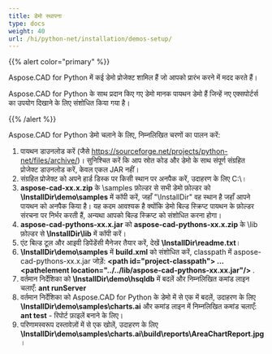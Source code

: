 ```yaml
---
title: डेमो स्थापना
type: docs
weight: 40
url: /hi/python-net/installation/demos-setup/
---
```


{{% alert color="primary" %}}

Aspose.CAD for Python में कई डेमो प्रोजेक्ट शामिल हैं जो आपको प्रारंभ करने में मदद करते हैं।

Aspose.CAD for Python के साथ प्रदान किए गए डेमो मानक पायथन डेमो हैं जिन्हें नए एक्सपोर्टर्स का उपयोग दिखाने के लिए संशोधित किया गया है।

{{% /alert %}}

Aspose.CAD for Python डेमो चलाने के लिए, निम्नलिखित चरणों का पालन करें:

1. पायथन डाउनलोड करें (जैसे https://sourceforge.net/projects/python-net/files/archive/)। सुनिश्चित करें कि आप स्रोत कोड और डेमो के साथ संपूर्ण संग्रहित प्रोजेक्ट डाउनलोड करें, केवल एकल JAR नहीं।
1. संग्रहित प्रोजेक्ट को अपने हार्ड डिस्क पर किसी स्थान पर अनपैक करें, उदाहरण के लिए C:\।
1. **aspose-cad-xx.x.zip** के \samples फ़ोल्डर से सभी डेमो फ़ोल्डर को **\InstallDir\demo\samples** में कॉपी करें, जहाँ "\InstallDir" वह स्थान है जहाँ आपने पायथन को अनपैक किया है। यह कदम आवश्यक है क्योंकि डेमो बिल्ड स्क्रिप्ट पायथन के फ़ोल्डर संरचना पर निर्भर करती हैं, अन्यथा आपको बिल्ड स्क्रिप्ट को संशोधित करना होगा।
1. **aspose-cad-pythons-xx.x.jar** को **aspose-cad-pythons-xx.x.zip** के \lib फ़ोल्डर से **\InstallDir\lib** में कॉपी करें।
1. एंट बिल्ड टूल और आइवी डिपेंडेंसी मैनेजर तैयार करें, देखें **\InstallDir\readme.txt**।
1. **\InstallDir\demo\samples** में **build.xml** को संशोधित करें, classpath में aspose-cad-pythons-xx.x.jar जोड़ें:
   **\<path id="project-classpath"> ... \<pathelement location="../../lib/aspose-cad-pythons-xx.xx.jar"/> </path>**.
1. वर्तमान निर्देशिका को **\InstallDir\demo\hsqldb** में बदलें और निम्नलिखित कमांड लाइन चलाएँ:
   **ant runServer**
1. वर्तमान निर्देशिका को Aspose.CAD for Python के डेमो में से एक में बदलें, उदाहरण के लिए **\InstallDir\demo\samples\charts.ai** और कमांड लाइन में निम्नलिखित कमांड चलाएँ:
   **ant test** - रिपोर्ट फ़ाइलें बनाने के लिए।
1. परिणामस्वरूप दस्तावेज़ों में से एक खोलें, उदाहरण के लिए **\InstallDir\demo\samples\charts.ai\build\reports\AreaChartReport.jpg**।
